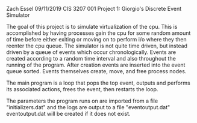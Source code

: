 Zach Essel
09/11/2019
CIS 3207 001
Project 1: Giorgio's Discrete Event Simulator

The goal of this project is to simulate virtualization of the cpu.  This is accomplished by having processes
gain the cpu for some random amount of time before either exiting or moving on to perform i/o where they then
reenter the cpu queue.  The simulator is not quite time driven, but instead driven by a queue of events which occur
chronologically.  Events are created according to a random time interval and also throughout the running of the program.
After creation events are inserted into the event queue sorted.  Events themselves create, move, and free process nodes.

The main program is a loop that pops the top event, outputs and performs its associated actions, frees the event, then
restarts the loop.

The parameters the program runs on are imported from a file "initializers.dat" and the logs are output to a file "eventoutput.dat"
eventoutput.dat will be created if it does not exist. 
